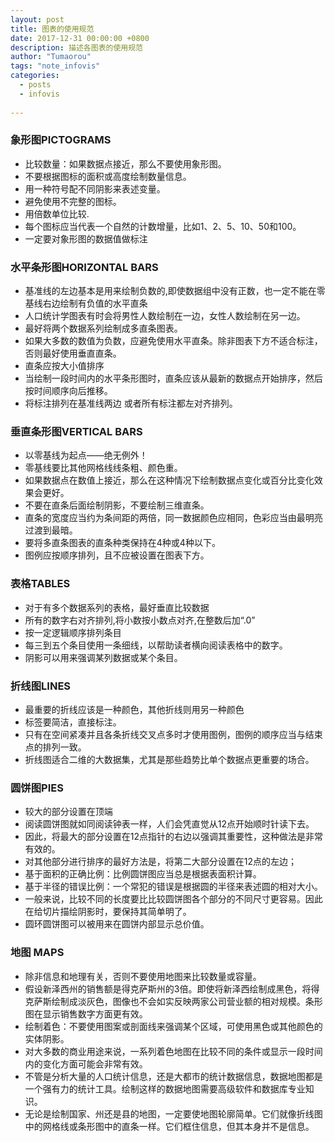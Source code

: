 ```yaml
---
layout: post
title: 图表的使用规范
date: 2017-12-31 00:00:00 +0800
description: 描述各图表的使用规范
author: "Tumaorou"
tags: "note_infovis"
categories:
  - posts
  - infovis
 
---
```


### 象形图PICTOGRAMS

- 比较数量：如果数据点接近，那么不要使用象形图。
- 不要根据图标的面积或高度绘制数量信息。
- 用一种符号配不同阴影来表述变量。
- 避免使用不完整的图标。
- 用倍数单位比较.
- 每个图标应当代表一个自然的计数增量，比如1、2、5、10、50和100。
- 一定要对象形图的数据值做标注


### 水平条形图HORIZONTAL BARS

- 基准线的左边基本是用来绘制负数的,即使数据组中没有正数，也一定不能在零基线右边绘制有负值的水平直条 
- 人口统计学图表有时会将男性人数绘制在一边，女性人数绘制在另一边。  
- 最好将两个数据系列绘制成多直条图表。 
- 如果大多数的数值为负数，应避免使用水平直条。除非图表下方不适合标注，否则最好使用垂直直条。 
- 直条应按大小值排序
- 当绘制一段时间内的水平条形图时，直条应该从最新的数据点开始排序，然后按时间顺序向后推移。
- 将标注排列在基准线两边 或者所有标注都左对齐排列。


### 垂直条形图VERTICAL BARS

- 以零基线为起点——绝无例外！
- 零基线要比其他网格线线条粗、颜色重。
- 如果数据点在数值上接近，那么在这种情况下绘制数据点变化或百分比变化效果会更好。  
- 不要在直条后面绘制阴影，不要绘制三维直条。 
- 直条的宽度应当约为条间距的两倍，同一数据颜色应相同，色彩应当由最明亮过渡到最暗。 
- 要将多直条图表的直条种类保持在4种或4种以下。
- 图例应按顺序排列，且不应被设置在图表下方。


###  表格TABLES

- 对于有多个数据系列的表格，最好垂直比较数据
- 所有的数字右对齐排列,将小数按小数点对齐,在整数后加“.0”
- 按一定逻辑顺序排列条目
- 每三到五个条目使用一条细线，以帮助读者横向阅读表格中的数字。
- 阴影可以用来强调某列数据或某个条目。


###  折线图LINES

- 最重要的折线应该是一种颜色，其他折线则用另一种颜色
- 标签要简洁，直接标注。
- 只有在空间紧凑并且各条折线交叉点多时才使用图例，图例的顺序应当与结束点的排列一致。
- 折线图适合二维的大数据集，尤其是那些趋势比单个数据点更重要的场合。


### 圆饼图PIES

- 较大的部分设置在顶端
- 阅读圆饼图就如同阅读钟表一样，人们会凭直觉从12点开始顺时针读下去。
- 因此，将最大的部分设置在12点指针的右边以强调其重要性，这种做法是非常有效的。
- 对其他部分进行排序的最好方法是，将第二大部分设置在12点的左边；
- 基于面积的正确比例：比例圆饼图应当总是根据表面积计算。
- 基于半径的错误比例：一个常犯的错误是根据圆的半径来表述圆的相对大小。
- 一般来说，比较不同的长度要比比较圆饼图各个部分的不同尺寸更容易。因此在给切片描绘阴影时，要保持其简单明了。
- 圆环圆饼图可以被用来在圆饼内部显示总价值。


### 地图 MAPS
- 除非信息和地理有关，否则不要使用地图来比较数量或容量。
- 假设新泽西州的销售额是得克萨斯州的3倍。即使将新泽西绘制成黑色，将得克萨斯绘制成淡灰色，图像也不会如实反映两家公司营业额的相对规模。条形图在显示销售数字方面更有效。
- 绘制着色：不要使用图案或剖面线来强调某个区域，可使用黑色或其他颜色的实体阴影。
- 对大多数的商业用途来说，一系列着色地图在比较不同的条件或显示一段时间内的变化方面可能会非常有效。
- 不管是分析大量的人口统计信息，还是大都市的统计数据信息，数据地图都是一个强有力的统计工具。绘制这样的数据地图需要高级软件和数据库专业知识。
- 无论是绘制国家、州还是县的地图，一定要使地图轮廓简单。它们就像折线图中的网格线或条形图中的直条一样。它们框住信息，但其本身并不是信息。
